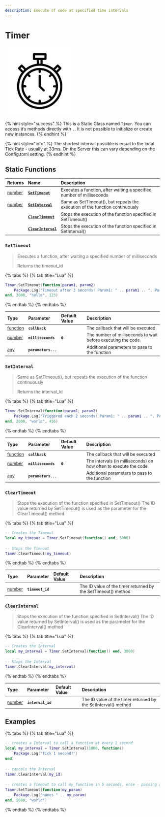 ```yaml
---
description: Execute of code at specified time intervals
---
```


# Timer

![](../../.gitbook/assets/image%20%2874%29.png)

{% hint style="success" %}
This is a Static Class named `Timer`. You can access it’s methods directly with `.`. It is not possible to initialize or create new instances.
{% endhint %}

{% hint style="info" %}
The shortest interval possible is equal to the local Tick Rate - usually at 33ms. On the Server this can vary depending on the Config.toml setting.
{% endhint %}

## Static Functions

| Returns | Name | Description |
| :--- | :--- | :--- |
| [number](../glossary/basic-types.md#number) | [**`SetTimeout`**](timer.md#settimeout) | Executes a function, after waiting a specified number of milliseconds |
| [number](../glossary/basic-types.md#number) | [**`SetInterval`**](timer.md#setinterval) | Same as SetTimeout\(\), but repeats the execution of the function continuously |
|  | [**`ClearTimeout`**](timer.md#cleartimeout) | Stops the execution of the function specified in SetTimeout\(\) |
|  | [**`ClearInterval`**](timer.md#clearinterval) | Stops the execution of the function specified in SetInterval\(\) |

### `SetTimeout`

> Executes a function, after waiting a specified number of milliseconds
>
> Returns the timeout\_id

{% tabs %}
{% tab title="Lua" %}
```lua
Timer.SetTimeout(function(param1, param2)
    Package.Log("Timeout after 3 seconds! Param1: " .. param1 .. ". Param2: " .. param2)
end, 3000, "hello", 123)
```
{% endtab %}
{% endtabs %}

| Type | Parameter | Default Value | Description |
| :--- | :--- | :--- | :--- |
| [function](https://github.com/nanos-world/docs-gitbook/tree/2dbd9fb785225f3342957ce3caa5ea5b476314dc/glossary/basic-types.md#function) | **`callback`** |  | The callback that will be executed |
| [number](https://github.com/nanos-world/docs-gitbook/tree/2dbd9fb785225f3342957ce3caa5ea5b476314dc/glossary/basic-types.md#number) | **`milliseconds`** | **`0`** | The number of milliseconds to wait before executing the code |
| [any](https://github.com/nanos-world/docs-gitbook/tree/2dbd9fb785225f3342957ce3caa5ea5b476314dc/glossary/basic-types.md#any) | **`parameters...`** |  | Additional parameters to pass to the function |

### `SetInterval`

> Same as SetTimeout\(\), but repeats the execution of the function continuously
>
> Returns the interval\_id

{% tabs %}
{% tab title="Lua" %}
```lua
Timer.SetInterval(function(param1, param2)
    Package.Log("Triggered each 2 seconds! Param1: " .. param1 .. ". Param2: " .. param2)
end, 2000, "world", 456)
```
{% endtab %}
{% endtabs %}

| Type | Parameter | Default Value | Description |
| :--- | :--- | :--- | :--- |
| [function](https://github.com/nanos-world/docs-gitbook/tree/2dbd9fb785225f3342957ce3caa5ea5b476314dc/glossary/basic-types.md#function) | **`callback`** |  | The callback that will be executed |
| [number](https://github.com/nanos-world/docs-gitbook/tree/2dbd9fb785225f3342957ce3caa5ea5b476314dc/glossary/basic-types.md#number) | **`milliseconds`** | **`0`** | The intervals \(in milliseconds\) on how often to execute the code |
| [any](https://github.com/nanos-world/docs-gitbook/tree/2dbd9fb785225f3342957ce3caa5ea5b476314dc/glossary/basic-types.md#any) | **`parameters...`** |  | Additional parameters to pass to the function |

### `ClearTimeout`

> Stops the execution of the function specified in SetTimeout\(\) The ID value returned by SetTimeout\(\) is used as the parameter for the ClearTimeout\(\) method

{% tabs %}
{% tab title="Lua" %}
```lua
-- Creates the Timeout
local my_timeout = Timer.SetTimeout(function() end, 3000)

-- Stops the Timeout
Timer.ClearTimeout(my_timeout)
```
{% endtab %}
{% endtabs %}

| Type | Parameter | Default Value | Description |
| :--- | :--- | :--- | :--- |
| [number](https://github.com/nanos-world/docs-gitbook/tree/2dbd9fb785225f3342957ce3caa5ea5b476314dc/glossary/basic-types.md#number) | **`timeout_id`** |  | The ID value of the timer returned by the SetTimeout\(\) method |

### `ClearInterval`

> Stops the execution of the function specified in SetInterval\(\) The ID value returned by SetInterval\(\) is used as the parameter for the ClearInterval\(\) method

{% tabs %}
{% tab title="Lua" %}
```lua
-- Creates the Interval
local my_interval = Timer.SetInterval(function() end, 3000)

-- Stops the Interval
Timer.ClearInterval(my_interval)
```
{% endtab %}
{% endtabs %}

| Type | Parameter | Default Value | Description |
| :--- | :--- | :--- | :--- |
| [number](https://github.com/nanos-world/docs-gitbook/tree/2dbd9fb785225f3342957ce3caa5ea5b476314dc/glossary/basic-types.md#number) | **`interval_id`** |  | The ID value of the timer returned by the SetInterval\(\) method |

## Examples

{% tabs %}
{% tab title="Lua" %}
```lua
-- creates a Interval to call a function at every 1 second
local my_interval = Timer.SetInterval(1000, function()
    Package.Log("Tick 1 second!")
end)

-- cancels the Interval
Timer.ClearInterval(my_id)

-- creates a Timeout to call my_function in 5 seconds, once - passing a parameter
Timer.SetTimeout(function(my_param)
    Package.Log("nanos " .. my_param)
end, 5000, "world")
```
{% endtab %}
{% endtabs %}

